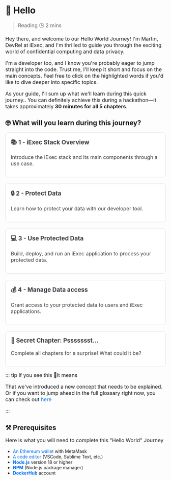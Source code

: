 # 👋 Hello

> Reading 🕒 2 mins

Hey there, and welcome to our Hello World Journey! I'm Martin, DevRel at iExec,
and I'm thrilled to guide you through the exciting world of confidential
computing and data privacy.

I'm a developer too, and I know you're probably eager to jump straight into the
code. Trust me, I'll keep it short and focus on the main concepts. Feel free to
click on the highlighted words if you'd like to dive deeper into specific
topics.

As your guide, I'll sum up what we'll learn during this quick journey.. You can
definitely achieve this during a hackathon—it takes approximately **30 minutes
for all 5 chapters**.

## 🤓 What will you learn during this journey?

<div class="grid">
  <a href="./1-overview" class="card">
    <h3>📚 1 - iExec Stack Overview</h3>
    <p>Introduce the iExec stack and its main components through a use case.</p>
  </a>
  
  <a href="./2-protectData" class="card">
    <h3>🔒 2 - Protect Data</h3>
    <p>Learn how to protect your data with our developer tool.</p>
  </a>
  
  <a href="./3-useProtectedData" class="card">
    <h3>💻 3 - Use Protected Data</h3>
    <p>Build, deploy, and run an iExec application to process your protected data.</p>
  </a>
  
  <a href="./4-manageDataAccess" class="card">
    <h3>💰 4 - Manage Data access</h3>
    <p>Grant access to your protected data to users and iExec applications.</p>
  </a>
  
  <a href="./5-suprise" class="card">
    <h3>🌟 Secret Chapter: Pssssssst...</h3>
    <p>Complete all chapters for a surprise! What could it be?</p>
  </a>
</div>

::: tip If you see this 🚨it means

That we've introduced a new concept that needs to be explained. Or if
you want to jump ahead in the full glossary right now, you can check out
[here](https://protocol.docs.iex.ec/help/glossary)

:::

## ⚒️ **Prerequisites**

Here is what you will need to complete this "Hello World" Journey

- [An Ethereum wallet](https://chromewebstore.google.com/detail/metamask/nkbihfbeogaeaoehlefnkodbefgpgknn?utm_source=google.com&pli=1)
  with MetaMask
- [A code editor](https://code.visualstudio.com/) (VSCode, Sublime Text, etc.)
- [**Node.js**](https://nodejs.org/en/) version 18 or higher
- [**NPM**](https://docs.npmjs.com/) (Node.js package manager)
- [**DockerHub**](https://hub.docker.com/) account

<style>
a {
  text-decoration: none;
  color: #0070f3;
}
.grid {
  display: grid;
  grid-template-columns: repeat(auto-fit, minmax(250px, 1fr));
  gap: 20px;
}

.card {
  border: 1px solid #e0e0e0;
  border-radius: 8px;
  padding: 16px;
  background-color: #fff;
}

.card h3 {
  margin-top: 0;
}

.card h3, .card p {
  color: rgb(60, 60, 67);
  text-decoration: none;
}

.card, p {
  font-size: 16px;
}

.card:hover {
  box-shadow: 0 4px 10px rgba(0, 0, 0, 0.1);
  transform: translateY(-2px);
}

.vp-doc a{
  text-decoration: none !important;
}

</style>
